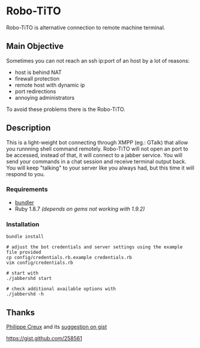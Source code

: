 # Robo-TiTO
 Robo-TiTO is alternative connection to remote machine terminal.
 
## Main Objective
Sometimes you can not reach an ssh ip:port of an host by a lot of reasons:

* host is behind NAT
* firewall protection
* remote host with dynamic ip
* port redirections
* annoying administrators
  
To avoid these problems there is the Robo-TiTO.
 
## Description
This is a light-weight bot connecting through XMPP (eg.: GTalk) that allow you runnning shell command remotely.
Robo-TiTO will not open an port to be accessed, instead of that, it will connect to a jabber service.
You will send your commands in a chat session and receive terminal output back.
You will keep "talking" to your server like you always had, but this time it will respond to you.

### Requirements

* [bundler](http://rubygems.org/gems/bundler)
* Ruby 1.8.7 _(depends on gems not working with 1.9.2)_

### Installation

```
bundle install

# adjust the bot credentials and server settings using the example file provided
cp config/credentials.rb.example credentials.rb
vim config/credentials.rb

# start with
./jabbershd start

# check additional available options with
./jabbershd -h

```

## Thanks
 [Philippe Creux](http://github.com/pcreux) and its [suggestion on gist](https://gist.github.com/258561)
 
 https://gist.github.com/258561